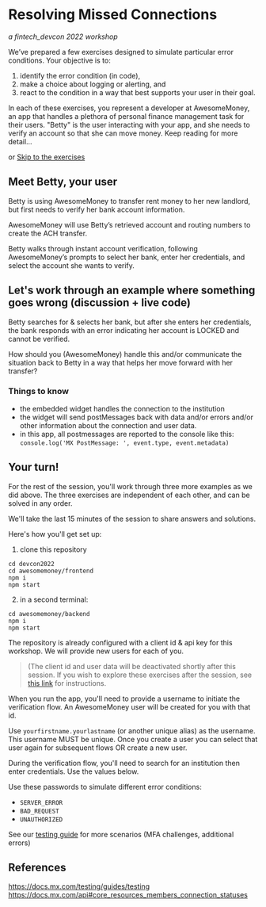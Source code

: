 # Resolving Missed Connections
_a fintech_devcon 2022 workshop_

We’ve prepared a few exercises designed to simulate particular error conditions.
Your objective is to:
1. identify the error condition (in code), 
2. make a choice about logging or alerting, and 
3. react to the condition in a way that best supports your user in their goal.

In each of these exercises, you represent a developer at AwesomeMoney, an app that handles a plethora of personal finance management task for their users. "Betty" is the user interacting with your app, and she needs to verify an account so that she can move money. Keep reading for more detail... 

or [Skip to the exercises](#your-turn)

## Meet Betty, your user

Betty is using AwesomeMoney to transfer rent money to her new landlord, but first needs to verify her bank account information. 

AwesomeMoney will use Betty’s retrieved account and routing numbers to create the ACH transfer. 

Betty walks through instant account verification, following AwesomeMoney’s prompts to select her bank, enter her credentials, and select the account she wants to verify.

## Let's work through an example where something goes wrong (discussion + live code)

Betty searches for & selects her bank, but after she enters her credentials, the bank responds with an error indicating her account is LOCKED and cannot be verified.

How should you (AwesomeMoney) handle this and/or communicate the situation back to Betty in a way that helps her move forward with her transfer?

### Things to know
- the embedded widget handles the connection to the institution
- the widget will send postMessages back with data and/or errors and/or other information about the connection and user data.
- in this app, all postmessages are reported to the console like this:
`console.log('MX PostMessage: ', event.type, event.metadata)`

## Your turn!

For the rest of the session, you'll work through three more examples as we did above. The three exercises are independent of each other, and can be solved in any order. 

We'll take the last 15 minutes of the session to share answers and solutions.

Here's how you'll get set up:

1. clone this repository

```
cd devcon2022
cd awesomemoney/frontend
npm i 
npm start
```
2. in a second terminal:
```
cd awesomemoney/backend
npm i
npm start
```
The repository is already configured with a client id & api key for this workshop. We will provide new users for each of you.

> (The client id and user data will be deactivated shortly after this session. If you wish to explore these exercises after the session, see [this link](./byosecrets.md) for instructions.

When you run the app, you'll need to provide a username to initiate the verification flow. An AwesomeMoney user will be created for you with that id.

Use `yourfirstname.yourlastname` (or another unique alias) as the username. This username MUST be unique. Once you create a user you can select that user again for subsequent flows OR create a new user.

During the verification flow, you'll need to search for an institution then enter credentials. Use the values below.

Use these passwords to simulate different error conditions:
- `SERVER_ERROR`
- `BAD_REQUEST`
- `UNAUTHORIZED`

See our [testing guide](https://docs.mx.com/testing/guides/testing) for more scenarios (MFA challenges, additional errors)

## References
https://docs.mx.com/testing/guides/testing
https://docs.mx.com/api#core_resources_members_connection_statuses